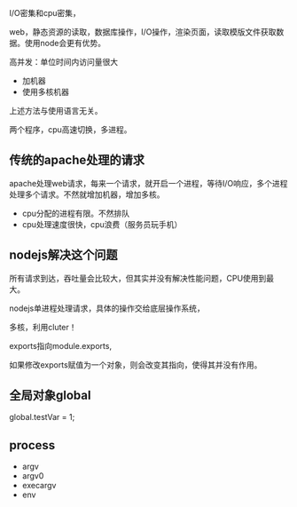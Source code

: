 I/O密集和cpu密集，

web，静态资源的读取，数据库操作，I/O操作，渲染页面，读取模版文件获取数据。使用node会更有优势。

高并发：单位时间内访问量很大

* 加机器
* 使用多核机器

上述方法与使用语言无关。

两个程序，cpu高速切换，多进程。

## 传统的apache处理的请求

apache处理web请求，每来一个请求，就开启一个进程，等待I/O响应，多个进程处理多个请求。不然就增加机器，增加多核。

* cpu分配的进程有限。不然排队
* cpu处理速度很快，cpu浪费（服务员玩手机）

## nodejs解决这个问题

所有请求到达，吞吐量会比较大，但其实并没有解决性能问题，CPU使用到最大。

nodejs单进程处理请求，具体的操作交给底层操作系统，

多核，利用cluter！



exports指向module.exports,

如果修改exports赋值为一个对象，则会改变其指向，使得其并没有作用。



## 全局对象global

global.testVar = 1;



## process

* argv
* argv0
* execargv
* env